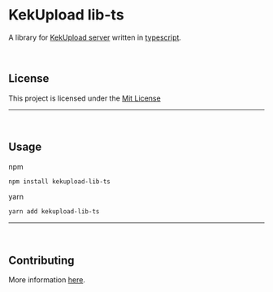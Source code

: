 # KekUpload lib-ts

A library for [KekUpload server](https://oss.kotw.dev/kekupload-server) written in [typescript](https://www.typescriptlang.org/).

<br>

## License

This project is licensed under the [Mit License](https://mit-license.org/)

<hr>
<br>

## Usage

npm

```sh
npm install kekupload-lib-ts
```

yarn

```sh
yarn add kekupload-lib-ts
```

<hr>
<br>

## Contributing

More information [here](https://oss.kotw.dev/kekupload-lib-ts/CONTRIBUTE).
